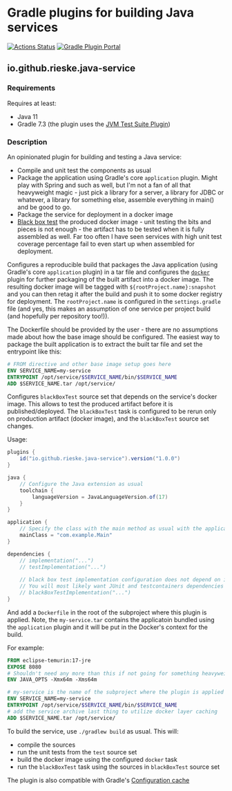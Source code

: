 # Gradle plugins for building Java services

[![Actions Status](https://github.com/rieske/java-service-gradle-plugins/workflows/master/badge.svg)](https://github.com/rieske/java-service-gradle-plugins/actions/workflows/master.yml)
[![Gradle Plugin Portal](https://img.shields.io/maven-metadata/v/https/plugins.gradle.org/m2/io/github/rieske/plugins/maven-metadata.xml.svg?colorB=007ec6&label=Plugin%20Portal)](https://plugins.gradle.org/plugin/io.github.rieske)

## io.github.rieske.java-service

### Requirements

Requires at least:
- Java 11 
- Gradle 7.3 (the plugin uses the [JVM Test Suite Plugin](https://docs.gradle.org/current/userguide/jvm_test_suite_plugin.html))

### Description

An opinionated plugin for building and testing a Java service:
- Compile and unit test the components as usual
- Package the application using Gradle's core `application` plugin.
Might play with Spring and such as well, but I'm not a fan of all that heavyweight magic -
just pick a library for a server, a library for JDBC or whatever, a library for something else, assemble everything in main() and be good to go.
- Package the service for deployment in a docker image
- [Black box test](https://github.com/rieske/black-box-testing) the produced docker image - unit testing the bits and pieces is not enough - the artifact has to be tested when it is fully assembled as well.
Far too often I have seen services with high unit test coverage percentage fail to even start up when assembled for deployment.

Configures a reproducible build that packages the Java application (using Gradle's core `application` plugin)
in a tar file and configures the [`docker`](https://github.com/bmuschko/gradle-docker-plugin) plugin for further
packaging of the built artifact into a docker image.
The resulting docker image will be tagged with `${rootProject.name}:snapshot` and you can then
retag it after the build and push it to some docker registry for deployment.
The `rootProject.name` is configured in the `settings.gradle` file (and yes, this makes an
assumption of one service per project build (and hopefully per repository too!)).

The Dockerfile should be provided by the user - there are no assumptions made about how the base
image should be configured.
The easiest way to package the built application is to extract the built tar file and set the entrypoint like this:
```Dockerfile
# FROM directive and other base image setup goes here
ENV SERVICE_NAME=my-service
ENTRYPOINT /opt/service/$SERVICE_NAME/bin/$SERVICE_NAME
ADD $SERVICE_NAME.tar /opt/service/ 
```

Configures `blackBoxTest` source set that depends on the service's docker image.
This allows to test the produced artifact before it is published/deployed.
The `blackBoxTest` task is configured to be rerun only on production artifact (docker image), and
the `blackBoxTest` source set changes.

Usage:
```groovy
plugins {
    id("io.github.rieske.java-service").version("1.0.0")
}

java {
    // Configure the Java extension as usual
    toolchain {
        languageVersion = JavaLanguageVersion.of(17)
    }
}

application {
    // Specify the class with the main method as usual with the application plugin
    mainClass = "com.example.Main"
}

dependencies {
    // implementation("...")
    // testImplementation("...")
    
    // black box test implementation configuration does not depend on implementation or testImplementation
    // You will most likely want JUnit and testcontainers dependencies here for starters
    // blackBoxTestImplementation("...")
}
```

And add a `Dockerfile` in the root of the subproject where this plugin is applied. 
Note, the `my-service.tar` contains the applicatoin bundled using the `application` plugin and it 
will be put in the Docker's context for the build.

For example:
```Dockerfile
FROM eclipse-temurin:17-jre
EXPOSE 8080
# Shouldn't need any more than this if not going for something heavyweight like Spring
ENV JAVA_OPTS -Xmx64m -Xms64m

# my-service is the name of the subproject where the plugin is applied
ENV SERVICE_NAME=my-service
ENTRYPOINT /opt/service/$SERVICE_NAME/bin/$SERVICE_NAME
# add the service archive last thing to utilize docker layer caching
ADD $SERVICE_NAME.tar /opt/service/ 
```

To build the service, use `./gradlew build` as usual. This will:
- compile the sources
- run the unit tests from the `test` source set
- build the docker image using the configured `docker` task
- run the `blackBoxTest` task using the sources in `blackBoxTest` source set
 
The plugin is also compatible with Gradle's [Configuration cache](https://docs.gradle.org/current/userguide/configuration_cache.html)

